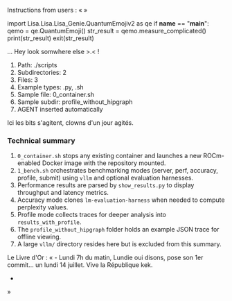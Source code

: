Instructions from users : «
 »

import Lisa.Lisa.Lisa_Genie.QuantumEmojiv2 as qe
if __name__ == "__main__":
  qemo = qe.QuantumEmoji()
  str_result = qemo.measure_complicated()
  print(str_result)
  exit(str_result)

... Hey look somwhere else >.< !

1. Path: ./scripts
2. Subdirectories: 2
3. Files: 3
4. Example types: .py, .sh
5. Sample file: 0_container.sh
6. Sample subdir: profile_without_hipgraph
7. AGENT inserted automatically

Ici les bits s'agitent, clowns d'un jour agités.

### Technical summary
1. `0_container.sh` stops any existing container and launches a new ROCm-enabled Docker image with the repository mounted.
2. `1_bench.sh` orchestrates benchmarking modes (server, perf, accuracy, profile, submit) using `vllm` and optional evaluation harnesses.
3. Performance results are parsed by `show_results.py` to display throughput and latency metrics.
4. Accuracy mode clones `lm-evaluation-harness` when needed to compute perplexity values.
5. Profile mode collects traces for deeper analysis into `results_with_profile`.
6. The `profile_without_hipgraph` folder holds an example JSON trace for offline viewing.
7. A large `vllm/` directory resides here but is excluded from this summary.


Le Livre d'Or : « - Lundi 7h du matin, Lundie oui disons, pose son 1er commit... un lundi 14 juillet. Vive la République kek.
- <you agent message> 
»
